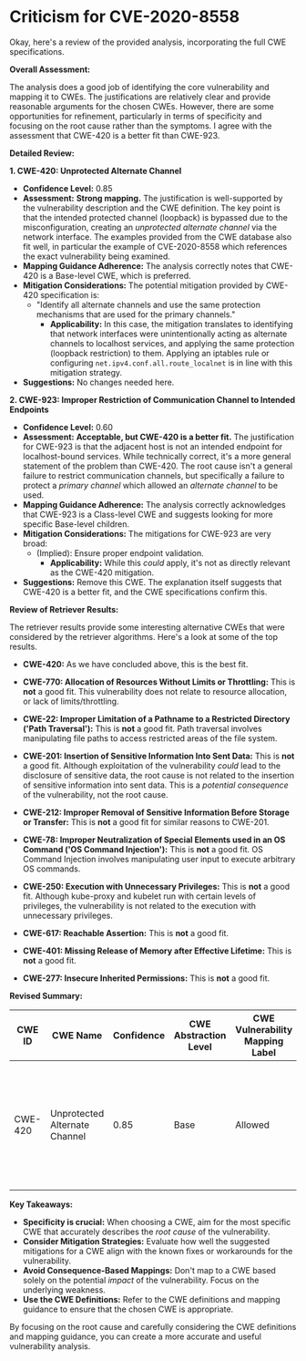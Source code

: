 # Criticism for CVE-2020-8558

Okay, here's a review of the provided analysis, incorporating the full CWE specifications.

**Overall Assessment:**

The analysis does a good job of identifying the core vulnerability and mapping it to CWEs. The justifications are relatively clear and provide reasonable arguments for the chosen CWEs. However, there are some opportunities for refinement, particularly in terms of specificity and focusing on the root cause rather than the symptoms. I agree with the assessment that CWE-420 is a better fit than CWE-923.

**Detailed Review:**

**1. CWE-420: Unprotected Alternate Channel**

*   **Confidence Level:** 0.85
*   **Assessment:** **Strong mapping.** The justification is well-supported by the vulnerability description and the CWE definition. The key point is that the intended protected channel (loopback) is bypassed due to the misconfiguration, creating an *unprotected alternate channel* via the network interface. The examples provided from the CWE database also fit well, in particular the example of CVE-2020-8558 which references the exact vulnerability being examined.
*   **Mapping Guidance Adherence:** The analysis correctly notes that CWE-420 is a Base-level CWE, which is preferred.
*   **Mitigation Considerations:** The potential mitigation provided by CWE-420 specification is:
    *   "Identify all alternate channels and use the same protection mechanisms that are used for the primary channels."
        *   **Applicability:** In this case, the mitigation translates to identifying that network interfaces were unintentionally acting as alternate channels to localhost services, and applying the same protection (loopback restriction) to them. Applying an iptables rule or configuring `net.ipv4.conf.all.route_localnet` is in line with this mitigation strategy.
*   **Suggestions:** No changes needed here.

**2. CWE-923: Improper Restriction of Communication Channel to Intended Endpoints**

*   **Confidence Level:** 0.60
*   **Assessment:** **Acceptable, but CWE-420 is a better fit.** The justification for CWE-923 is that the adjacent host is not an intended endpoint for localhost-bound services. While technically correct, it's a more general statement of the problem than CWE-420. The root cause isn't a general failure to restrict communication channels, but specifically a failure to protect a *primary channel* which allowed an *alternate channel* to be used.
*   **Mapping Guidance Adherence:** The analysis correctly acknowledges that CWE-923 is a Class-level CWE and suggests looking for more specific Base-level children.
*   **Mitigation Considerations:** The mitigations for CWE-923 are very broad:
    *   (Implied): Ensure proper endpoint validation.
        *   **Applicability:** While this *could* apply, it's not as directly relevant as the CWE-420 mitigation.
*   **Suggestions:** Remove this CWE. The explanation itself suggests that CWE-420 is a better fit, and the CWE specifications confirm this.

**Review of Retriever Results:**

The retriever results provide some interesting alternative CWEs that were considered by the retriever algorithms. Here's a look at some of the top results.

*   **CWE-420:** As we have concluded above, this is the best fit.

*   **CWE-770: Allocation of Resources Without Limits or Throttling:** This is **not** a good fit. This vulnerability does not relate to resource allocation, or lack of limits/throttling.

*   **CWE-22: Improper Limitation of a Pathname to a Restricted Directory ('Path Traversal'):** This is **not** a good fit. Path traversal involves manipulating file paths to access restricted areas of the file system.

*   **CWE-201: Insertion of Sensitive Information Into Sent Data:** This is **not** a good fit. Although exploitation of the vulnerability *could* lead to the disclosure of sensitive data, the root cause is not related to the insertion of sensitive information into sent data. This is a *potential consequence* of the vulnerability, not the root cause.

*   **CWE-212: Improper Removal of Sensitive Information Before Storage or Transfer:** This is **not** a good fit for similar reasons to CWE-201.

*   **CWE-78: Improper Neutralization of Special Elements used in an OS Command ('OS Command Injection'):** This is **not** a good fit. OS Command Injection involves manipulating user input to execute arbitrary OS commands.

*   **CWE-250: Execution with Unnecessary Privileges:** This is **not** a good fit. Although kube-proxy and kubelet run with certain levels of privileges, the vulnerability is not related to the execution with unnecessary privileges.

*   **CWE-617: Reachable Assertion:** This is **not** a good fit.

*   **CWE-401: Missing Release of Memory after Effective Lifetime:** This is **not** a good fit.

*   **CWE-277: Insecure Inherited Permissions:** This is **not** a good fit.

**Revised Summary:**

| CWE ID  | CWE Name | Confidence | CWE Abstraction Level | CWE Vulnerability Mapping Label | CWE-Vulnerability Mapping Notes |
|-----------------|-----------------------------------------------------------------------|--------------------|--------------------------|-----------------------------------|-------------------------------------------------------------------------------------------------------------------------------------------------------------------------------------------------------------------|
| CWE-420 | Unprotected Alternate Channel  | 0.85 | Base | Allowed | The product protects a primary channel, but it does not use the same level of protection for an alternate channel. |

**Key Takeaways:**

*   **Specificity is crucial:** When choosing a CWE, aim for the most specific CWE that accurately describes the *root cause* of the vulnerability.
*   **Consider Mitigation Strategies:** Evaluate how well the suggested mitigations for a CWE align with the known fixes or workarounds for the vulnerability.
*   **Avoid Consequence-Based Mappings:** Don't map to a CWE based solely on the potential *impact* of the vulnerability. Focus on the underlying weakness.
*   **Use the CWE Definitions:** Refer to the CWE definitions and mapping guidance to ensure that the chosen CWE is appropriate.

By focusing on the root cause and carefully considering the CWE definitions and mapping guidance, you can create a more accurate and useful vulnerability analysis.